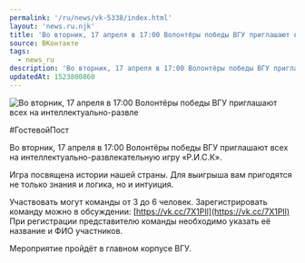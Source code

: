 ```yaml
---
permalink: '/ru/news/vk-5338/index.html'
layout: 'news.ru.njk'
title: 'Во вторник, 17 апреля в 17:00 Волонтёры победы ВГУ приглашают всех на интеллектуально-развлекательную игру «Р.И.С.К»'
source: ВКонтакте
tags:
  - news_ru
description: 'Во вторник, 17 апреля в 17:00 Волонтёры победы ВГУ приглашают всех на интеллектуально-развлекательную игру «Р.И.С.К»'
updatedAt: 1523800860
---
```

![Во вторник, 17 апреля в 17:00 Волонтёры победы ВГУ приглашают всех на интеллектуально-развле](https://sun9-37.userapi.com/impf/VMRan_IcAgcXEKNx3ViDjlJudJKWKzp4o37oTw/QSNkKxvZMCQ.jpg?size=752x532&quality=96&proxy=1&sign=ba500a3bd5eb36edd122d74a95e87eb4&c_uniq_tag=VfuM_ZwMfeDDLDgmmfdG9cxX1DY2XN_5_RJRvneglpM&type=album)

#ГостевойПост

Во вторник, 17 апреля в 17:00 Волонтёры победы ВГУ приглашают всех на интеллектуально-развлекательную игру «Р.И.С.К».

Игра посвящена истории нашей страны. Для выигрыша вам пригодятся не только знания и логика, но и интуиция.

Участвовать могут команды от 3 до 6 человек. Зарегистрировать команду можно в обсуждении: [https://vk.cc/7X1PIl](https://vk.cc/7X1PIl)
При регистрации представителю команды необходимо указать её название и ФИО участников.

Мероприятие пройдёт в главном корпусе ВГУ.
